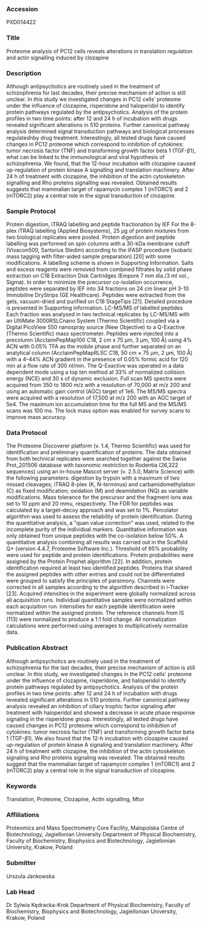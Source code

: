 ### Accession
PXD014422

### Title
Proteome analysis of PC12 cells reveals alterations in translation regulation and actin signalling induced by clozapine

### Description
Although antipsychotics are routinely used in the treatment of schizophrenia for last decades, their precise mechanism of action is still unclear. In this study we investigated changes in PC12 cells’ proteome under the influence of clozapine, risperidone and haloperidol to identify protein pathways regulated by the antipsychotics. Analysis of the protein profiles in two time points: after 12 and 24 h of incubation with drugs revealed significant alterations in 510 proteins. Further canonical pathway analysis determined signal transduction pathways and biological processes regulatednby drug treatment. Interestingly, all tested drugs have caused changes in PC12 proteome which correspond to inhibition of cytokines: tumor necrosis factor (TNF) and transforming growth factor beta 1 (TGF-β1), what can be linked to the immunological and viral hypothesis of schizophrenia. We found, that the 12-hour incubation with clozapine caused up-regulation of protein kinase A signalling and translation machinery. After 24 h of treatment with clozapine, the inhibition of the actin cytoskeleton signalling and Rho proteins signalling was revealed. Obtained results suggests that mammalian target of rapamycin complex 1 (mTORC1) and 2 (mTORC2) play a central role in the signal transduction of clozapine.

### Sample Protocol
Protein digestion, iTRAQ labelling and peptide fractionation by IEF For the 8-plex iTRAQ labelling (Applied Biosystems), 25 μg of protein mixtures from two biological replicates were pooled. Protein digestion and peptide labelling was performed on spin columns with a 30-kDa membrane cutoff (Vivacon500, Sartorius Stedim) according to the iFASP procedure (isobaric mass tagging with filter-aided sample preparation) [20] with some modifications. A labelling scheme is shown in Supporting Information. Salts and excess reagents were removed from combined filtrates by solid phase extraction on C18 Extraction Disk Cartridges (Empore 7 mm dia./3 ml vol., Sigma). In order to minimize the precursor co-isolation occurrence, peptides were separated by IEF into 34 fractions on 24 cm linear pH 3-10 Immobiline DryStrips (GE Healthcare). Peptides were extracted from the gels, vacuum-dried and purified on C18 StageTips [21]. Detailed procedure is presented in Supporting information. LC-MS/MS of labelled peptides Each fraction was analysed in two technical replicates by LC-MS/MS with an UltiMate 3000RSLCnano System (Thermo Scientific) coupled via a Digital PicoView 550 nanospray source (New Objective) to a Q-Exactive (Thermo Scientific) mass spectrometer. Peptides were injected into a precolumn (AcclaimPepMap100 C18, 2 cm x 75 μm, 3 μm, 100 Å) using 4% ACN with 0.05% TFA as the mobile phase and further separated on an analytical column (AcclaimPepMapRLSC C18, 50 cm × 75 μm, 2 μm, 100 Å) with a 4–44% ACN gradient in the presence of 0.05% formic acid for 120 min at a flow rate of 300 nl/min. The Q-Exactive was operated in a data dependent mode using a top ten method at 33% of normalized collision energy (NCE) and 30 s of dynamic exclusion. Full scan MS spectra were acquired from 350 to 1800 m/z with a resolution of 70,000 at m/z 200 and using an automatic gain control (AGC) target of 1e6. The MS/MS spectra were acquired with a resolution of 17,500 at m/z 200 with an AGC target of 5e4. The maximum ion accumulation time for the full MS and the MS/MS scans was 100 ms. The lock mass option was enabled for survey scans to improve mass accuracy.

### Data Protocol
The Proteome Discoverer platform (v. 1.4, Thermo Scientific) was used for identification and preliminary quantification of proteins. The data obtained from both technical replicates were searched together against the Swiss Prot_201506 database with taxonomic restriction to Rodentia (26,322 sequences) using an in-house Mascot server (v. 2.5.0, Matrix Science) with the following parameters: digestion by trypsin with a maximum of two missed cleavages; iTRAQ 8-plex (K, N-terminus) and carbamidomethylation (C) as fixed modification; oxidation (M) and deamidation (NQ) as variable modifications. Mass tolerance for the precursor and the fragment ions was set to 10 ppm and 20 mmu, respectively. The FDR for peptides was calculated by a target–decoy approach and was set to 1%. Percolator algorithm was used to assess the reliability of protein identification. During the quantitative analysis, a "quan value correction" was used, related to the incomplete purity of the individual markers. Quantitative information was only obtained from unique peptides with the co-isolation below 50%. A quantitative analysis combining all results was carried out in the Scaffold Q+  (version 4.4.7, Proteome Software Inc.). Threshold of 95% probability were used for peptide and protein identifications. Protein probabilities were assigned by the Protein Prophet algorithm [22]. In addition, protein identification required at least two identified peptides. Proteins that shared the assigned peptides with other entries and could not be differentiated were grouped to satisfy the principles of parsimony. Channels were corrected in all samples according to the algorithm described in i-Tracker [23]. Acquired intensities in the experiment were globally normalized across all acquisition runs. Individual quantitative samples were normalized within each acquisition run. Intensities for each peptide identification were normalized within the assigned protein. The reference channels from IS (113) were normalized to produce a 1:1 fold change. All normalization calculations were performed using averages to multiplicatively normalize data.

### Publication Abstract
Although antipsychotics are routinely used in the treatment of schizophrenia for the last decades, their precise mechanism of action is still unclear. In this study, we investigated changes in the PC12 cells' proteome under the influence of clozapine, risperidone, and haloperidol to identify protein pathways regulated by antipsychotics. Analysis of the protein profiles in two time points: after 12 and 24&#xa0;h of incubation with drugs revealed significant alterations in 510 proteins. Further canonical pathway analysis revealed an inhibition of ciliary trophic factor signaling after treatment with haloperidol and showed a decrease in acute phase response signaling in the risperidone group. Interestingly, all tested drugs have caused changes in PC12 proteome which correspond to inhibition of cytokines: tumor necrosis factor (TNF) and transforming growth factor beta 1 (TGF-&#x3b2;1). We also found that the 12-h incubation with clozapine caused up-regulation of protein kinase A signaling and translation machinery. After 24&#xa0;h of treatment with clozapine, the inhibition of the actin cytoskeleton signaling and Rho proteins signaling was revealed. The obtained results suggest that the mammalian target of rapamycin complex 1 (mTORC1) and 2 (mTORC2) play a central role in the signal transduction of clozapine.

### Keywords
Translation, Proteome, Clozapine, Actin signalling, Mtor

### Affiliations
Proteomics and Mass Spectrometry Core Facility, Malopolska Centre of Biotechnology, Jagiellonian University
Department of Physical Biochemistry, Faculty of Biochemistry, Biophysics and Biotechnology, Jagiellonian University, Krakow, Poland

### Submitter
Urszula Jankowska

### Lab Head
Dr Sylwia Kędracka-Krok
Department of Physical Biochemistry, Faculty of Biochemistry, Biophysics and Biotechnology, Jagiellonian University, Krakow, Poland


